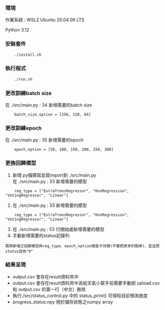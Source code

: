 ### 環境

作業系統 : WSL2 Ubuntu 20.04.06 LTS

Python 3.12

### 安裝套件

```bash
    ./install.sh
```

### 執行程式

```bash
    ./run.sh
```

### 更改訓練batch size

在 ./src/main.py : 34 新增需要的batch size
```python=
    batch_size_option = [256, 128, 64]
```
### 更改訓練epoch

在 ./src/main.py : 35 新增需要的epoch
```python=
    epoch_option = [50, 100, 150, 200, 250, 300]
```

### 更換回歸模型
1. 新增.py檔撰寫並寫import到 ./src/main.py<br/>
在 ./src/main.py : 33 新增需要的模型
```python=
    reg_type = ["ExtraTreesRegressor", "KnnRegression", "VotingRegressor", "Linear"]
```
2. 在 ./src/main.py : 33 新增需要的模型
```python=
    reg_type = ["ExtraTreesRegressor", "KnnRegression", "VotingRegressor", "Linear"]
```
3. 在 ./src/main.py : 53 行開始處新增需要的模型
4. 手動新增需要的status記錄列
```
需將新增之回歸模型與reg_type、epoch_option做笛卡兒積(不要把原本的刪掉)，並且把status設為"0"
```


### 結果呈現
- output.csv 會存在result資料夾中
- output.csv 會存在result資料夾中丟給天氣小幫手前需要手動把 upload.csv 和 output.csv 的第一行（中文）刪除
- 執行./src/status_control.py 中的 status_print() 可得知目前預測進度
- progress_status.npy 用於儲存狀態之numpy array
